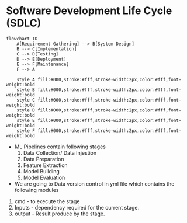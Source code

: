 # Software Development Life Cycle (SDLC)
```mermaid
flowchart TD
    A[Requirement Gathering] --> B[System Design]
    B --> C[Implementation]
    C --> D[Testing]
    D --> E[Deployment]
    E --> F[Maintenance]
    F --> A

    style A fill:#000,stroke:#fff,stroke-width:2px,color:#fff,font-weight:bold
    style B fill:#000,stroke:#fff,stroke-width:2px,color:#fff,font-weight:bold
    style C fill:#000,stroke:#fff,stroke-width:2px,color:#fff,font-weight:bold
    style D fill:#000,stroke:#fff,stroke-width:2px,color:#fff,font-weight:bold
    style E fill:#000,stroke:#fff,stroke-width:2px,color:#fff,font-weight:bold
    style F fill:#000,stroke:#fff,stroke-width:2px,color:#fff,font-weight:bold
```
- ML Pipelines contain following stages
    1. Data Collection/ Data Injestion
    2. Data Preparation
    3. Feature Extraction
    4. Model Building
    5. Model Evaluation
- We are going to Data version control in yml file which contains the following modules
1. cmd - to execute the stage
2. Inputs - dependency required for the current stage. 
3. output - Result produce by the stage.
